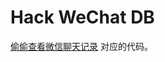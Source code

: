 # Hack WeChat DB
[偷偷查看微信聊天记录](https://mp.weixin.qq.com/s?__biz=MzI0MjI1OTk0OQ==&mid=2247484554&idx=1&sn=8ebc30a27a3c231cc6a69bd8427bf0cc&chksm=e97e4608de09cf1e8817dcad40317c7fdad40f8b8c40bf3568dd35972f8fa2d48181c05153e7&scene=178&cur_album_id=2374772927906119684#rd) 对应的代码。
